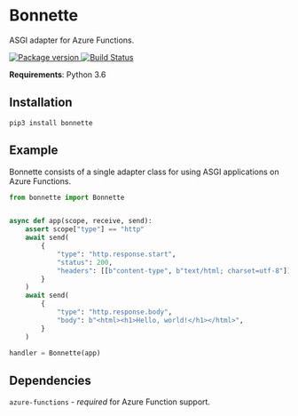 # Bonnette

ASGI adapter for Azure Functions.

<a href="https://pypi.org/project/bonnette/">
    <img src="https://badge.fury.io/py/bonnette.svg" alt="Package version">
</a>
<a href="https://travis-ci.org/erm/bonnette">
    <img src="https://travis-ci.org/erm/bonnette.svg?branch=master" alt="Build Status">
</a>

**Requirements**: Python 3.6

## Installation

```shell
pip3 install bonnette
```

## Example

Bonnette consists of a single adapter class for using ASGI applications on Azure Functions.

```python
from bonnette import Bonnette


async def app(scope, receive, send):
    assert scope["type"] == "http"
    await send(
        {
            "type": "http.response.start",
            "status": 200,
            "headers": [[b"content-type", b"text/html; charset=utf-8"]],
        }
    )
    await send(
        {
            "type": "http.response.body",
            "body": b"<html><h1>Hello, world!</h1></html>",
        }
    )

handler = Bonnette(app)
```

## Dependencies

`azure-functions` - *required* for Azure Function support.
